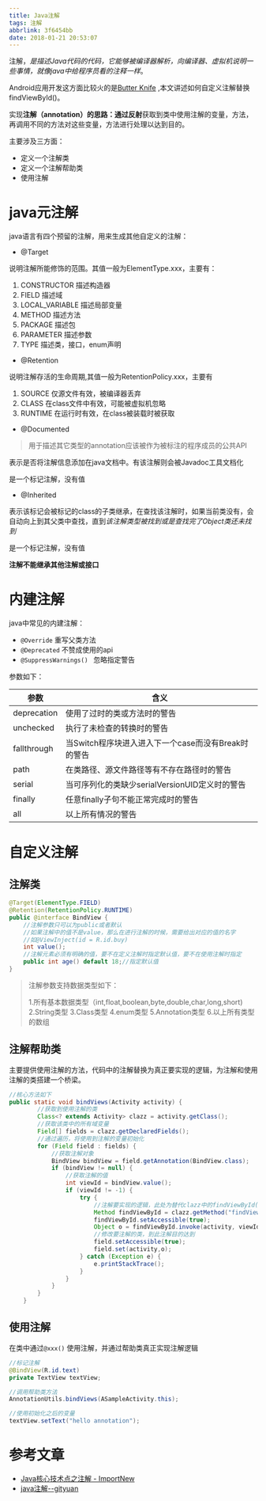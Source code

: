 ```yaml
---
title: Java注解
tags: 注解
abbrlink: 3f6454bb
date: 2018-01-21 20:53:07
---
```


注解，*是描述Java代码的代码，它能够被编译器解析，向编译器、虚拟机说明一些事情，就像java中给程序员看的注释一样*。

Android应用开发这方面比较火的是[Butter Knife](http://jakewharton.github.io/butterknife/) ,本文讲述如何自定义注解替换findViewById()。

实现**注解（annotation）**的思路：通过**反射**获取到类中使用注解的变量，方法，再调用不同的方法对这些变量，方法进行处理以达到目的。

主要涉及三方面：

* 定义一个注解类
* 定义一个注解帮助类
* 使用注解

# java元注解

java语言有四个预留的注解，用来生成其他自定义的注解：

* @Target

说明注解所能修饰的范围。其值一般为ElementType.xxx，主要有：

1. CONSTRUCTOR 描述构造器
2. FIELD 描述域
3. LOCAL_VARIABLE 描述局部变量
4. METHOD 描述方法
5. PACKAGE 描述包
6. PARAMETER 描述参数
7. TYPE 描述类，接口，enum声明

* @Retention

说明注解存活的生命周期,其值一般为RetentionPolicy.xxx，主要有

1. SOURCE 仅源文件有效，被编译器丢弃
2. CLASS 在class文件中有效，可能被虚拟机忽略
3. RUNTIME 在运行时有效，在class被装载时被获取

* @Documented

> 用于描述其它类型的annotation应该被作为被标注的程序成员的公共API

表示是否将注解信息添加在java文档中。有该注解则会被Javadoc工具文档化

是一个标记注解，没有值

* @Inherited

表示该标记会被标记的class的子类继承，在查找该注解时，如果当前类没有，会自动向上到其父类中查找，直到*该注解类型被找到或是查找完了Object类还未找到*

是一个标记注解，没有值

**注解不能继承其他注解或接口**

# 内建注解

java中常见的内建注解：

* `@Override` 重写父类方法
* `@Deprecated` 不赞成使用的api
* `@SuppressWarnings() ` 忽略指定警告

参数如下：

| 参数          | 含义                                |
| ----------- | --------------------------------- |
| deprecation | 使用了过时的类或方法时的警告                    |
| unchecked   | 执行了未检查的转换时的警告                     |
| fallthrough | 当Switch程序块进入进入下一个case而没有Break时的警告 |
| path        | 在类路径、源文件路径等有不存在路径时的警告             |
| serial      | 当可序列化的类缺少serialVersionUID定义时的警告   |
| finally     | 任意finally子句不能正常完成时的警告             |
| all         | 以上所有情况的警告                         |

# 自定义注解

## 注解类

```java
@Target(ElementType.FIELD)
@Retention(RetentionPolicy.RUNTIME)
public @interface BindView {
    //注解参数只可以为public或者默认
    //如果注解中的值不是value，那么在进行注解的时候，需要给出对应的值的名字
    //如@ViewInject(id = R.id.buy)
    int value();
    //注解元素必须有明确的值，要不在定义注解时指定默认值，要不在使用注解时指定
    public int age() default 18;//指定默认值
}
```

> 注解参数支持数据类型如下：
>
> 1.所有基本数据类型（int,float,boolean,byte,double,char,long,short)
> 2.String类型
> 3.Class类型
> 4.enum类型
> 5.Annotation类型
> 6.以上所有类型的数组

## 注解帮助类

主要提供使用注解的方法，代码中的注解替换为真正要实现的逻辑，为注解和使用注解的类搭建一个桥梁。

```java
//核心方法如下
public static void bindViews(Activity activity) {
  		//获取到使用注解的类
        Class<? extends Activity> clazz = activity.getClass();
  		//获取该类中的所有域变量
        Field[] fields = clazz.getDeclaredFields();
  		//通过遍历，将使用到注解的变量初始化
        for (Field field : fields) {
          	//获取注解对象
            BindView bindView = field.getAnnotation(BindView.class);
            if (bindView != null) {
              	//获取注解的值
                int viewId = bindView.value();
                if (viewId != -1) {
                    try {
                      	//注解要实现的逻辑，此处为替代clazz中的findViewById()方法，注意getMethod()是获取该类及其实现的接口中所有的public方法
                        Method findViewById = clazz.getMethod("findViewById", int.class);
                        findViewById.setAccessible(true);
                        Object o = findViewById.invoke(activity, viewId);
                      	//修改要注解的类，到此注解目的达到
                        field.setAccessible(true);
                        field.set(activity,o);
                    } catch (Exception e) {
                        e.printStackTrace();
                    }
                }
            }
        }
    }
```

## 使用注解

在类中通过`@xxx()` 使用注解，并通过帮助类真正实现注解逻辑

```java
//标记注解
@BindView(R.id.text)
private TextView textView;

//调用帮助类方法
AnnotationUtils.bindViews(ASampleActivity.this);

//使用初始化之后的变量
textView.setText("hello annotation");

```



# 参考文章

* [Java核心技术点之注解 - ImportNew](http://www.importnew.com/23816.html)
* [java注解--gityuan](http://gityuan.com/2016/01/23/java-annotation/)

